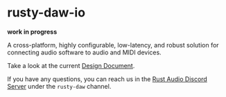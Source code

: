 # rusty-daw-io

**work in progress**

A cross-platform, highly configurable, low-latency, and robust solution for connecting audio software to audio and MIDI devices.

Take a look at the current [Design Document].

If you have any questions, you can reach us in the [Rust Audio Discord Server] under the `rusty-daw` channel.

[Design Document]: ./DESIGN_DOC.md
[Rust Audio Discord Server]: https://discord.gg/Qs2Zwtf9Gf